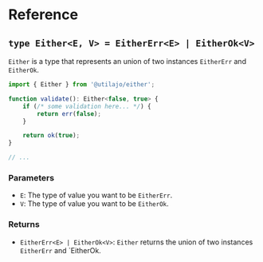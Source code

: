 # Reference

## `type Either<E, V> = EitherErr<E> | EitherOk<V>`

`Either` is a type that represents an union of two instances `EitherErr` and `EitherOk`.

```ts
import { Either } from '@utilajo/either';

function validate(): Either<false, true> {
    if (/* some validation here... */) {
        return err(false);
    }

    return ok(true);
}

// ...
```

### Parameters

* `E`: The type of value you want to be `EitherErr`.
* `V`: The type of value you want to be `EitherOk`.

### Returns

* `EitherErr<E> | EitherOk<V>`: `Either` returns the union of two instances `EitherErr` and `EitherOk.
